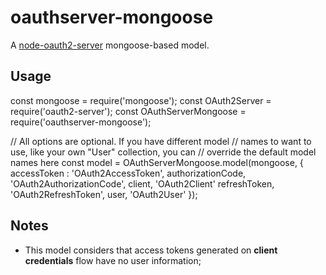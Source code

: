 # oauthserver-mongoose

A [node-oauth2-server](https://github.com/thomseddon/node-oauth2-server) mongoose-based model.

## Usage

   const mongoose = require('mongoose');
   const OAuth2Server = require('oauth2-server');
   const OAuthServerMongoose = require('oauthserver-mongoose');
   
   // All options are optional. If you have different model
   // names to want to use, like your own "User" collection, you can 
   // override the default model names here
   const model = OAuthServerMongoose.model(mongoose, {
       accessToken : 'OAuth2AccessToken', 
       authorizationCode, 'OAuth2AuthorizationCode', 
       client, 'OAuth2Client'
       refreshToken, 'OAuth2RefreshToken',
       user, 'OAuth2User'
   });

## Notes

- This model considers that access tokens generated on **client credentials** flow have no user information;
